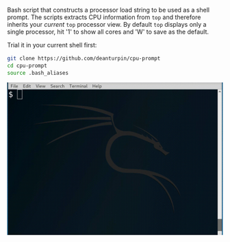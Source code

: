 Bash script that constructs a processor load string to be used as a shell
prompt. The scripts extracts CPU information from ```top``` and therefore
inherits your *current* ```top``` processor view. By default ```top``` displays
only a single processor, hit '1' to show all cores and 'W' to save as the
default.

Trial it in your current shell first:
```bash
git clone https://github.com/deanturpin/cpu-prompt
cd cpu-prompt
source .bash_aliases
```

![](cpu.gif)
